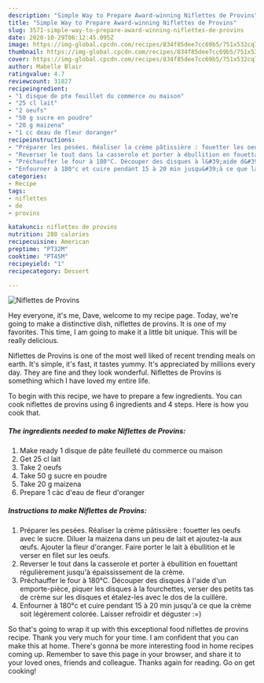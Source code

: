 ```yaml
---
description: "Simple Way to Prepare Award-winning Niflettes de Provins"
title: "Simple Way to Prepare Award-winning Niflettes de Provins"
slug: 3571-simple-way-to-prepare-award-winning-niflettes-de-provins
date: 2020-10-29T06:12:45.095Z
image: https://img-global.cpcdn.com/recipes/834f85dee7cc69b5/751x532cq70/niflettes-de-provins-photo-principale-de-la-recette.jpg
thumbnail: https://img-global.cpcdn.com/recipes/834f85dee7cc69b5/751x532cq70/niflettes-de-provins-photo-principale-de-la-recette.jpg
cover: https://img-global.cpcdn.com/recipes/834f85dee7cc69b5/751x532cq70/niflettes-de-provins-photo-principale-de-la-recette.jpg
author: Mabelle Blair
ratingvalue: 4.7
reviewcount: 31827
recipeingredient:
- "1 disque de pte feuillet du commerce ou maison"
- "25 cl lait"
- "2 oeufs"
- "50 g sucre en poudre"
- "20 g maizena"
- "1 cc deau de fleur doranger"
recipeinstructions:
- "Préparer les pesées. Réaliser la crème pâtissière : fouetter les oeufs avec le sucre. Diluer la maizena dans un peu de lait et ajoutez-la aux œufs. Ajouter la fleur d&#39;oranger. Faire porter le lait à ébullition et le verser en filet sur les oeufs."
- "Reverser le tout dans la casserole et porter à ébullition en fouettant régulièrement jusqu&#39;à épaississement de la crème."
- "Préchauffer le four à 180°C. Découper des disques à l&#39;aide d&#39;un emporte-pièce, piquer les disques à la fourchettes, verser des petits tas de crème sur les disques et étalez-les avec le dos de la cuillère."
- "Enfourner à 180°c et cuire pendant 15 à 20 min jusqu&#39;à ce que la crème soit légèrement colorée. Laisser refroidir et déguster :=)"
categories:
- Recipe
tags:
- niflettes
- de
- provins

katakunci: niflettes de provins 
nutrition: 288 calories
recipecuisine: American
preptime: "PT32M"
cooktime: "PT45M"
recipeyield: "1"
recipecategory: Dessert

---
```



![Niflettes de Provins](https://img-global.cpcdn.com/recipes/834f85dee7cc69b5/751x532cq70/niflettes-de-provins-photo-principale-de-la-recette.jpg)

Hey everyone, it's me, Dave, welcome to my recipe page. Today, we're going to make a distinctive dish, niflettes de provins. It is one of my favorites. This time, I am going to make it a little bit unique. This will be really delicious.



Niflettes de Provins is one of the most well liked of recent trending meals on earth. It's simple, it's fast, it tastes yummy. It's appreciated by millions every day. They are fine and they look wonderful. Niflettes de Provins is something which I have loved my entire life.


To begin with this recipe, we have to prepare a few ingredients. You can cook niflettes de provins using 6 ingredients and 4 steps. Here is how you cook that.

<!--inarticleads1-->

##### The ingredients needed to make Niflettes de Provins:

1. Make ready 1 disque de pâte feuilleté du commerce ou maison
1. Get 25 cl lait
1. Take 2 oeufs
1. Take 50 g sucre en poudre
1. Take 20 g maizena
1. Prepare 1 càc d&#39;eau de fleur d&#39;oranger




<!--inarticleads2-->

##### Instructions to make Niflettes de Provins:

1. Préparer les pesées. Réaliser la crème pâtissière : fouetter les oeufs avec le sucre. Diluer la maizena dans un peu de lait et ajoutez-la aux œufs. Ajouter la fleur d&#39;oranger. Faire porter le lait à ébullition et le verser en filet sur les oeufs.
1. Reverser le tout dans la casserole et porter à ébullition en fouettant régulièrement jusqu&#39;à épaississement de la crème.
1. Préchauffer le four à 180°C. Découper des disques à l&#39;aide d&#39;un emporte-pièce, piquer les disques à la fourchettes, verser des petits tas de crème sur les disques et étalez-les avec le dos de la cuillère.
1. Enfourner à 180°c et cuire pendant 15 à 20 min jusqu&#39;à ce que la crème soit légèrement colorée. Laisser refroidir et déguster :=)




So that's going to wrap it up with this exceptional food niflettes de provins recipe. Thank you very much for your time. I am confident that you can make this at home. There's gonna be more interesting food in home recipes coming up. Remember to save this page in your browser, and share it to your loved ones, friends and colleague. Thanks again for reading. Go on get cooking!
